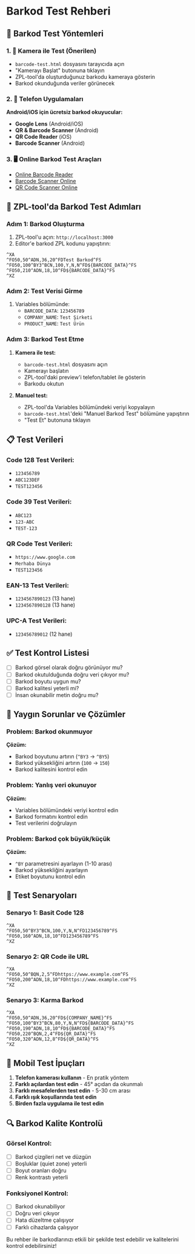 # Barkod Test Rehberi

## 🎯 Barkod Test Yöntemleri

### 1. 📱 Kamera ile Test (Önerilen)

- `barcode-test.html` dosyasını tarayıcıda açın
- "Kamerayı Başlat" butonuna tıklayın
- ZPL-tool'da oluşturduğunuz barkodu kameraya gösterin
- Barkod okunduğunda veriler görünecek

### 2. 📱 Telefon Uygulamaları

**Android/iOS için ücretsiz barkod okuyucular:**

- **Google Lens** (Android/iOS)
- **QR & Barcode Scanner** (Android)
- **QR Code Reader** (iOS)
- **Barcode Scanner** (Android)

### 3. 🖥️ Online Barkod Test Araçları

- [Online Barcode Reader](https://www.online-barcode-reader.com/)
- [Barcode Scanner Online](https://barcode-scanner-online.com/)
- [QR Code Scanner Online](https://www.qr-code-scanner.org/)

## 🔧 ZPL-tool'da Barkod Test Adımları

### Adım 1: Barkod Oluşturma

1. ZPL-tool'u açın: `http://localhost:3000`
2. Editor'e barkod ZPL kodunu yapıştırın:

```zpl
^XA
^FO50,50^ADN,36,20^FDTest Barkod^FS
^FO50,100^BY3^BCN,100,Y,N,N^FD${BARCODE_DATA}^FS
^FO50,210^ADN,18,10^FD${BARCODE_DATA}^FS
^XZ
```

### Adım 2: Test Verisi Girme

1. Variables bölümünde:
   - `BARCODE_DATA`: `123456789`
   - `COMPANY_NAME`: `Test Şirketi`
   - `PRODUCT_NAME`: `Test Ürün`

### Adım 3: Barkod Test Etme

1. **Kamera ile test:**

   - `barcode-test.html` dosyasını açın
   - Kamerayı başlatın
   - ZPL-tool'daki preview'i telefon/tablet ile gösterin
   - Barkodu okutun

2. **Manuel test:**
   - ZPL-tool'da Variables bölümündeki veriyi kopyalayın
   - `barcode-test.html`'deki "Manuel Barkod Test" bölümüne yapıştırın
   - "Test Et" butonuna tıklayın

## 📋 Test Verileri

### Code 128 Test Verileri:

- `123456789`
- `ABC123DEF`
- `TEST123456`

### Code 39 Test Verileri:

- `ABC123`
- `123-ABC`
- `TEST-123`

### QR Code Test Verileri:

- `https://www.google.com`
- `Merhaba Dünya`
- `TEST123456`

### EAN-13 Test Verileri:

- `1234567890123` (13 hane)
- `1234567890128` (13 hane)

### UPC-A Test Verileri:

- `123456789012` (12 hane)

## ✅ Test Kontrol Listesi

- [ ] Barkod görsel olarak doğru görünüyor mu?
- [ ] Barkod okutulduğunda doğru veri çıkıyor mu?
- [ ] Barkod boyutu uygun mu?
- [ ] Barkod kalitesi yeterli mi?
- [ ] İnsan okunabilir metin doğru mu?

## 🚨 Yaygın Sorunlar ve Çözümler

### Problem: Barkod okunmuyor

**Çözüm:**

- Barkod boyutunu artırın (`^BY3` → `^BY5`)
- Barkod yüksekliğini artırın (`100` → `150`)
- Barkod kalitesini kontrol edin

### Problem: Yanlış veri okunuyor

**Çözüm:**

- Variables bölümündeki veriyi kontrol edin
- Barkod formatını kontrol edin
- Test verilerini doğrulayın

### Problem: Barkod çok büyük/küçük

**Çözüm:**

- `^BY` parametresini ayarlayın (1-10 arası)
- Barkod yüksekliğini ayarlayın
- Etiket boyutunu kontrol edin

## 🎯 Test Senaryoları

### Senaryo 1: Basit Code 128

```zpl
^XA
^FO50,50^BY3^BCN,100,Y,N,N^FD123456789^FS
^FO50,160^ADN,18,10^FD123456789^FS
^XZ
```

### Senaryo 2: QR Code ile URL

```zpl
^XA
^FO50,50^BQN,2,5^FDhttps://www.example.com^FS
^FO50,200^ADN,18,10^FDhttps://www.example.com^FS
^XZ
```

### Senaryo 3: Karma Barkod

```zpl
^XA
^FO50,50^ADN,36,20^FD${COMPANY_NAME}^FS
^FO50,100^BY3^BCN,80,Y,N,N^FD${BARCODE_DATA}^FS
^FO50,190^ADN,18,10^FD${BARCODE_DATA}^FS
^FO50,220^BQN,2,4^FD${QR_DATA}^FS
^FO50,320^ADN,12,8^FD${QR_DATA}^FS
^XZ
```

## 📱 Mobil Test İpuçları

1. **Telefon kamerası kullanın** - En pratik yöntem
2. **Farklı açılardan test edin** - 45° açıdan da okunmalı
3. **Farklı mesafelerden test edin** - 5-30 cm arası
4. **Farklı ışık koşullarında test edin**
5. **Birden fazla uygulama ile test edin**

## 🔍 Barkod Kalite Kontrolü

### Görsel Kontrol:

- [ ] Barkod çizgileri net ve düzgün
- [ ] Boşluklar (quiet zone) yeterli
- [ ] Boyut oranları doğru
- [ ] Renk kontrastı yeterli

### Fonksiyonel Kontrol:

- [ ] Barkod okunabiliyor
- [ ] Doğru veri çıkıyor
- [ ] Hata düzeltme çalışıyor
- [ ] Farklı cihazlarda çalışıyor

Bu rehber ile barkodlarınızı etkili bir şekilde test edebilir ve kalitelerini kontrol edebilirsiniz!

